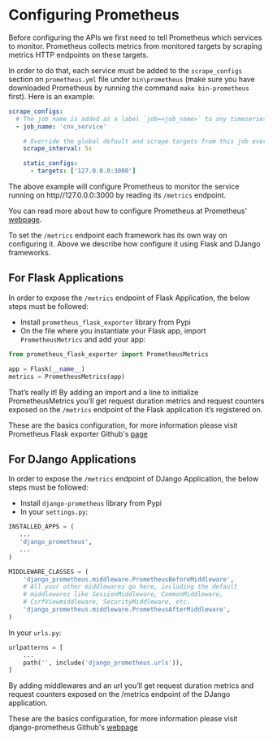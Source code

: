 # Configuring Prometheus

Before configuring the APIs we first need to tell Prometheus which services to monitor. Prometheus collects metrics from monitored targets by scraping metrics HTTP endpoints on these targets. 

In order to do that, each service must be added to the `scrape_configs` section on `prometheus.yml` file under `bin\prometheus` (make sure you have downloaded Prometheus by running the command `make bin-prometheus` first). Here is an example:
```yml
scrape_configs:
  # The job name is added as a label `job=<job_name>` to any timeseries scraped from this config.
  - job_name: 'cnv_service'

    # Override the global default and scrape targets from this job every 5 seconds.
    scrape_interval: 5s

    static_configs:
      - targets: ['127.0.0.0:3000']
```

The above example will configure Prometheus to monitor the service running on http//127.0.0.0:3000 by reading its `/metrics` endpoint.

You can read more about how to configure Prometheus at Prometheus' [webpage](https://prometheus.io/docs/prometheus/latest/getting_started/).

To set the `/metrics` endpoint each framework has its own way on configuring it. Above we describe how configure it using Flask and DJango frameworks.

## For Flask Applications

In order to expose the `/metrics` endpoint of Flask Application, the below steps must be followed:

- Install `prometheus_flask_exporter` library from Pypi
- On the file where you instantiate your Flask app, import `PrometheusMetrics` and add your app:
```python
from prometheus_flask_exporter import PrometheusMetrics

app = Flask(__name__)
metrics = PrometheusMetrics(app)
```

That’s really it! By adding an import and a line to initialize PrometheusMetrics you’ll get request duration metrics and request counters exposed on the `/metrics` endpoint of the Flask application it’s registered on.

These are the basics configuration, for more information please visit Prometheus Flask exporter Github's [page](https://github.com/rycus86/prometheus_flask_exporter)


## For DJango Applications

In order to expose the `/metrics` endpoint of DJango Application, the below steps must be followed:

- Install `django-prometheus` library from Pypi
- In your `settings.py`:
```python
INSTALLED_APPS = (
   ...
   'django_prometheus',
   ...
)

MIDDLEWARE_CLASSES = (
    'django_prometheus.middleware.PrometheusBeforeMiddleware',
    # All your other middlewares go here, including the default
    # middlewares like SessionMiddleware, CommonMiddleware,
    # CsrfViewmiddleware, SecurityMiddleware, etc.
    'django_prometheus.middleware.PrometheusAfterMiddleware',
)
```

In your `urls.py`:
```python
urlpatterns = [
    ...
    path('', include('django_prometheus.urls')),
]
```

By adding middlewares and an url you’ll get request duration metrics and request counters exposed on the /metrics endpoint of the DJango application.

These are the basics configuration, for more information please visit django-prometheus Github's [webpage](https://github.com/korfuri/django-prometheus)
